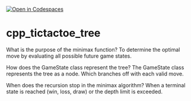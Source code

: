 [![Open in Codespaces](https://classroom.github.com/assets/launch-codespace-2972f46106e565e64193e422d61a12cf1da4916b45550586e14ef0a7c637dd04.svg)](https://classroom.github.com/open-in-codespaces?assignment_repo_id=19078700)
# cpp_tictactoe_tree

What is the purpose of the minimax function?
To determine the optimal move by evaluating all possible future game states.

How does the GameState class represent the tree?
The GameState class represents the tree as a node. Which branches off with each valid move.

When does the recursion stop in the minimax algorithm?
When a terminal state is reached (win, loss, draw) or the depth limit is exceeded.